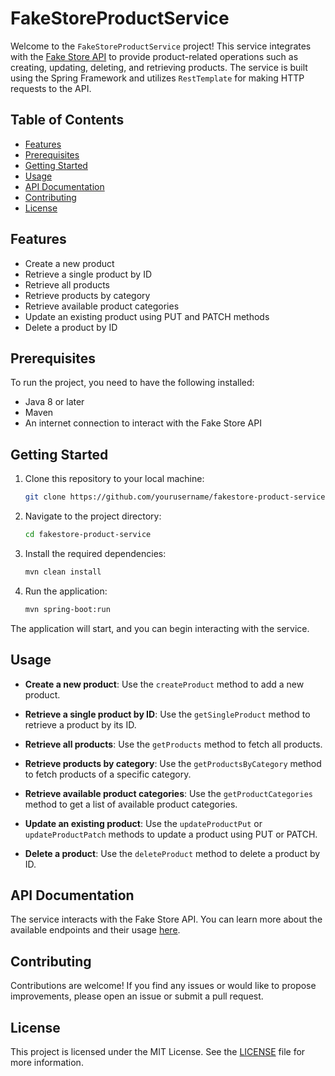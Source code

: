 # FakeStoreProductService

Welcome to the `FakeStoreProductService` project! This service integrates with the [Fake Store API](https://fakestoreapi.com/) to provide product-related operations such as creating, updating, deleting, and retrieving products. The service is built using the Spring Framework and utilizes `RestTemplate` for making HTTP requests to the API.

## Table of Contents

- [Features](#features)
- [Prerequisites](#prerequisites)
- [Getting Started](#getting-started)
- [Usage](#usage)
- [API Documentation](#api-documentation)
- [Contributing](#contributing)
- [License](#license)

## Features

- Create a new product
- Retrieve a single product by ID
- Retrieve all products
- Retrieve products by category
- Retrieve available product categories
- Update an existing product using PUT and PATCH methods
- Delete a product by ID

## Prerequisites

To run the project, you need to have the following installed:

- Java 8 or later
- Maven
- An internet connection to interact with the Fake Store API

## Getting Started

1. Clone this repository to your local machine:

    ```bash
    git clone https://github.com/yourusername/fakestore-product-service.git
    ```

2. Navigate to the project directory:

    ```bash
    cd fakestore-product-service
    ```

3. Install the required dependencies:

    ```bash
    mvn clean install
    ```

4. Run the application:

    ```bash
    mvn spring-boot:run
    ```

The application will start, and you can begin interacting with the service.

## Usage

- **Create a new product**: Use the `createProduct` method to add a new product.

- **Retrieve a single product by ID**: Use the `getSingleProduct` method to retrieve a product by its ID.

- **Retrieve all products**: Use the `getProducts` method to fetch all products.

- **Retrieve products by category**: Use the `getProductsByCategory` method to fetch products of a specific category.

- **Retrieve available product categories**: Use the `getProductCategories` method to get a list of available product categories.

- **Update an existing product**: Use the `updateProductPut` or `updateProductPatch` methods to update a product using PUT or PATCH.

- **Delete a product**: Use the `deleteProduct` method to delete a product by ID.

## API Documentation

The service interacts with the Fake Store API. You can learn more about the available endpoints and their usage [here](https://fakestoreapi.com/docs).

## Contributing

Contributions are welcome! If you find any issues or would like to propose improvements, please open an issue or submit a pull request.

## License

This project is licensed under the MIT License. See the [LICENSE](LICENSE) file for more information.

